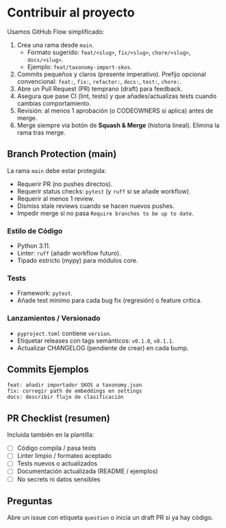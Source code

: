 # Contribuir al proyecto

Usamos GitHub Flow simplificado:

1. Crea una rama desde `main`.
   - Formato sugerido: `feat/<slug>`, `fix/<slug>`, `chore/<slug>`, `docs/<slug>`.
   - Ejemplo: `feat/taxonomy-import-skos`.
2. Commits pequeños y claros (presente imperativo). Prefijo opcional convencional: `feat:`, `fix:`, `refactor:`, `docs:`, `test:`, `chore:`.
3. Abre un Pull Request (PR) temprano (draft) para feedback.
4. Asegura que pase CI (lint, tests) y que añades/actualizas tests cuando cambias comportamiento.
5. Revisión: al menos 1 aprobación (o CODEOWNERS si aplica) antes de merge.
6. Merge siempre vía botón de **Squash & Merge** (historia lineal). Elimina la rama tras merge.

## Branch Protection (main)

La rama `main` debe estar protegida:

- Requerir PR (no pushes directos).
- Requerir status checks: `pytest` (y `ruff` si se añade workflow).
- Requerir al menos 1 review.
- Dismiss stale reviews cuando se hacen nuevos pushes.
- Impedir merge si no pasa `Require branches to be up to date`.

### Estilo de Código

- Python 3.11.
- Linter: `ruff` (añadir workflow futuro).
- Tipado estricto (mypy) para módulos core.

### Tests

- Framework: `pytest`.
- Añade test mínimo para cada bug fix (regresión) o feature crítica.

### Lanzamientos / Versionado

- `pyproject.toml` contiene `version`.
- Etiquetar releases con tags semánticos: `v0.1.0`, `v0.1.1`.
- Actualizar CHANGELOG (pendiente de crear) en cada bump.

## Commits Ejemplos

```text
feat: añadir importador SKOS a taxonomy.json
fix: corregir path de embeddings en settings
docs: describir flujo de clasificación
```

## PR Checklist (resumen)

Incluida también en la plantilla:

- [ ] Código compila / pasa tests
- [ ] Linter limpio / formateo aceptado
- [ ] Tests nuevos o actualizados
- [ ] Documentación actualizada (README / ejemplos)
- [ ] No secrets ni datos sensibles

## Preguntas

Abre un issue con etiqueta `question` o inicia un draft PR si ya hay código.
